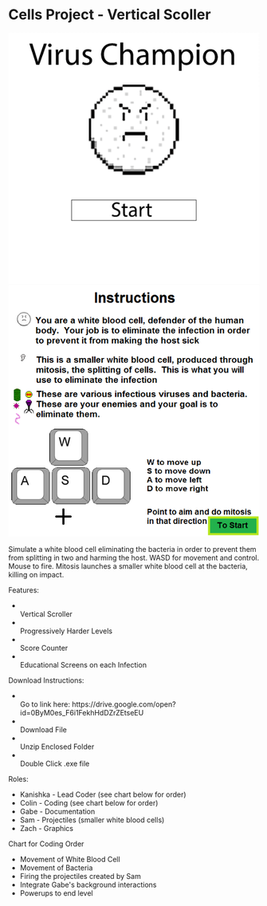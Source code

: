 # Cells Project - Vertical Scoller #

![alt tag](https://github.com/KRagula/Programming-II-Portfolio/blob/master/VirusChampion/Screenshots/TitleScreen.png)
![alt tag](https://github.com/KRagula/Programming-II-Portfolio/blob/master/VirusChampion/Screenshots/InstructionScreen.png)

Simulate a white blood cell eliminating the bacteria in order to prevent them from splitting in two and harming the host.  WASD for movement and control.  Mouse to fire.  Mitosis launches a smaller white blood cell at the bacteria, killing on impact.

Features:
<ul>
<li></li> Vertical Scroller
<li></li> Progressively Harder Levels
<li></li> Score Counter
<li></li> Educational Screens on each Infection
</ul>


Download Instructions:
<ul>
<li></li> Go to link here: https://drive.google.com/open?id=0ByM0es_F6i1FekhHdDZrZEtseEU
<li></li> Download File
<li></li> Unzip Enclosed Folder
<li></li> Double Click .exe file
</ul>

Roles:
<ul>
<li>Kanishka - Lead Coder (see chart below for order)</li>
<li>Colin - Coding (see chart below for order)</li>
<li>Gabe - Documentation</li>
<li>Sam - Projectiles (smaller white blood cells)</li>
<li>Zach - Graphics</li>
</ul>


Chart for Coding Order
<ul>
<li> Movement of White Blood Cell </li>
<li> Movement of Bacteria </li>
<li> Firing the projectiles created by Sam </li>
<li> Integrate Gabe's background interactions</li>
<li> Powerups to end level </li>
</ul>
